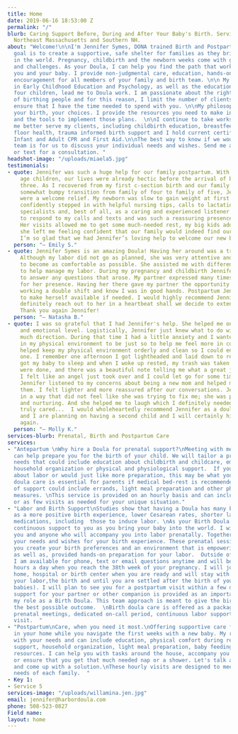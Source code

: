 ```yaml
---
title: Home
date: 2019-06-16 18:53:00 Z
permalink: "/"
blurb: Caring Support Before, During and After Your Baby's Birth. Serving Boston,
  Northeast Massachusetts and Southern NH.
about: "Welcome!\n\nI'm Jennifer Symes, DONA trained Birth and Postpartum Doula. My
  goal is to create a supportive, safe shelter for families as they bring a new baby
  in the world. Pregnancy, childbirth and the newborn weeks come with great joy, transitions
  and challenges. As your Doula, I can help you find the path that works best for
  you and your baby. I provide non-judgmental care, education, hands-on support and
  encouragement for all members of your family and birth team. \n\n My background
  in Early Childhood Education and Psychology, as well as the education of parenting
  four children, lead me to Doula work. I am passionate about the rights and needs
  of birthing people and for this reason, I limit the number of clients I take to
  ensure that I have the time needed to spend with you. \n\nMy philosophy is simple:
  your birth, your choices. I provide the resources you need to make informed decisions
  and the tools to implement those plans.  \n\nI continue to take workshops that help
  me better serve my clients, including childbirth education, breastfeeding, pelvic
  floor health, trauma informed birth support and I hold current certifications in
  Infant and Adult CPR and First Aid.\n\nThe best way to know if we would make a good
  team is for us to discuss your individual needs and wishes. Send me an email, call
  or text for a consultation. "
headshot-image: "/uploads/miaela5.jpg"
testimonials:
- quote: Jennifer was such a huge help for our family postpartum. With two school
    age children, our lives were already hectic before the arrival of baby number
    three. As I recovered from my first c-section birth and our family navigated the
    somewhat bumpy transition from family of four to family of five, Jennifer’s visits
    were a welcome relief. My newborn was slow to gain weight at first and Jennifer
    confidently stepped in with helpful nursing tips, calls to lactation and other
    specialists and, best of all, as a caring and experienced listener. She was quick
    to respond to my calls and texts and was such a reassuring presence in our home.
    Her visits allowed me to get some much-needed rest, my big kids adore her, and
    she left me feeling confident that our family would indeed find our new normal.
    I’m so glad that we had Jennifer’s loving help to welcome our new baby!
  person: "— Emily S."
- quote: Jennifer Symes is an amazing Doula! Having her around was a tremendous help.
    Although my labor did not go as planned, she was very attentive and helped me
    to become as comfortable as possible. She assisted me with different techniques
    to help manage my labor. During my pregnancy and childbirth Jennifer was available
    to answer any questions that arose. My partner expressed many times being grateful
    for her presence. Having her there gave my partner the opportunity to rest after
    working a double shift and know I was in good hands. Postpartum Jennifer continues
    to make herself available if needed. I would highly recommend Jennifer and would
    definitely reach out to her in a heartbeat shall we decide to extend our family.
    Thank you again Jennifer!
  person: "— Natasha B."
- quote: I was so grateful that I had Jennifer's help. She helped me on a pragmatic
    and emotional level. Logistically, Jennifer just knew what to do without needing
    much direction. During that time I had a little anxiety and I wanted everything
    in my physical environment to be just so to help me feel more in control... Jennifer
    helped keep my physical environment orderly and clean so I could enjoy my little
    one. I remember one afternoon I got lightheaded and laid down to rest. Jennifer
    got my baby to sleep and when I woke up rested, my trash was taken out, my dishes
    were done, and there was a beautiful note telling me what a great job I was doing.
    I felt like an angel just took over and I could let go for some time. Emotionally,
    Jennifer listened to my concerns about being a new mom and helped me to process
    them. I felt lighter and more reassured after our conversations. Jennifer listened
    in a way that did not feel like she was trying to fix me; she was present, accepting,
    and nurturing. And she helped me to laugh which I definitely needed. Jennifer
    truly cared...  I would wholeheartedly recommend Jennifer as a doula. My husband
    and I are planning on having a second child and I will certainly hire Jennifer
    again.
  person: "— Molly K."
services-blurb: Prenatal, Birth and Postpartum Care
services:
- "Antepartum \nWhy hire a Doula for prenatal support?\nMeeting with me prenatally
  can help prepare you for the birth of your child. We will tailor a program to your
  needs that could include education about childbirth and childcare, emotional preparation,
  household organization or physical and physiological support.  If you are anxious
  about labor or would just like more preparation, this may be what you need. \nAnitpartum
  doula care is essential for parents if medical bed-rest is recommended. This type
  of support could include errands, light meal preparation and other physical comfort
  measures. \nThis service is provided on an hourly basis and can include as many
  or as few visits as needed for your unique situation."
- "Labor and Birth Support\nStudies show that having a Doula has many benefits, such
  as a more positive birth experience, lower Cesarean rates, shorter labors and less
  medications, including  those to induce labor. \nAs your Birth Doula, I provide
  continuous support to you as you bring your baby into the world. I will meet with
  you and anyone who will accompany you into labor prenatally. Together, we will explore
  your needs and wishes for your birth experience. These prenatal sessions will help
  you create your birth preferences and an environment that is empowering and satisfying,
  as well as, provided hands-on preparation for your labor.  Outside of these meetings,
  I am available for phone, text or email questions anytime and will be on-call 24
  hours a day when you reach the 38th week of your pregnancy. I will join you at your
  home, hospital or birth center when you are ready and will stay with you through
  your labor,the birth and until you are settled after the birth of your baby (or
  babies). I will plan to see you for a postpartum visit within a few days. Labor
  support for your partner or other companion is provided as an important part of
  my role as a Birth Doula. This team approach is meant to give the birthing person
  the best possible outcome.  \nBirth doula care is offered as a package including
  prenatal meetings, dedicated on-call period, continuous labor support and postpartum
  visit.  "
- "Postpartum\nCare, when you need it most.\nOffering supportive care for new parents
  in your home while you navigate the first weeks with a new baby. My role varies
  with your needs and can include education, physical comfort during recovery, emotional
  support, household organization, light meal preparation, baby feeding and newborn
  resources. I can help you with tasks around the house, accompany you to an appointment
  or ensure that you get that much needed nap or a shower. Let's talk about your needs
  and come up with a solution.\nThese hourly visits are designed to meet the unique
  needs of each family.  "
- Key 1: 
- Service 5
services-image: "/uploads/willamina.jen.jpg"
email: jennifer@harbordoula.com
phone: 508-523-0827
Field name: 
layout: home
---
```


